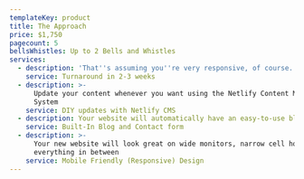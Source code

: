 ```yaml
---
templateKey: product
title: The Approach
price: $1,750
pagecount: 5
bellsWhistles: Up to 2 Bells and Whistles
services:
  - description: 'That''s assuming you''re very responsive, of course.'
    service: Turnaround in 2-3 weeks
  - description: >-
      Update your content whenever you want using the Netlify Content Management
      System
    service: DIY updates with Netlify CMS
  - description: Your website will automatically have an easy-to-use blog and contact form.
    service: Built-In Blog and Contact form
  - description: >-
      Your new website will look great on wide monitors, narrow cell hones, and
      everything in between
    service: Mobile Friendly (Responsive) Design
---
```


